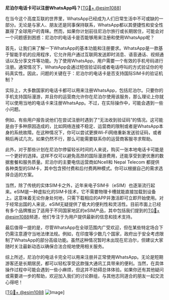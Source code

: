 **尼泊尔电话卡可以注册WhatsApp吗？**[[TG💪+ @esim1088](https://t.me/s/esim1088)]

在当今这个高度互联的世界里，WhatsApp已经成为人们日常生活中不可或缺的一部分。无论是与家人、朋友还是同事保持联系，WhatsApp都以其便捷性和安全性赢得了全球用户的青睐。然而，如果你计划前往尼泊尔旅行或长期居住，可能会对一个问题感到困惑：尼泊尔的电话卡是否能够用来注册和使用WhatsApp呢？

首先，让我们来了解一下WhatsApp的基本功能和注册要求。WhatsApp是一款基于智能手机的应用程序，它允许用户通过互联网发送即时消息、语音通话、视频通话以及分享文件等功能。为了使用WhatsApp，用户需要一个有效的手机号码进行注册。通常情况下，WhatsApp会通过短信验证码或者电话呼叫的方式验证你的号码真实性。因此，问题的关键在于：尼泊尔的电话卡是否支持国际SIM卡的验证机制？

实际上，大多数国家的电话卡都可以用来注册WhatsApp，包括尼泊尔。只要你的手机支持国际漫游，并且你的运营商允许你在尼泊尔使用该服务，那么理论上你就可以使用当地的电话卡来注册WhatsApp。不过，在实际操作中，可能会遇到一些小问题。

例如，有些用户报告说他们在尝试注册时遇到了“无法收到验证码”的情况。这可能是由于多种原因造成的，比如网络连接不稳定、运营商的限制或者是WhatsApp本身的系统故障。在这种情况下，你可以尝试更换Wi-Fi网络重新发送验证码，或者稍后再试几次。如果仍然不行，那么可能需要联系你的运营商客服寻求帮助。

此外，对于那些计划在尼泊尔停留较长时间的人来说，购买一张本地电话卡可能是一个更好的选择。这样不仅可以避免高昂的国际漫游费用，还能享受到更优惠的数据套餐和服务质量。尼泊尔的主要电信运营商如Ncell和 Nepal Telecom 都提供各种类型的SIM卡，其中包含预付费和后付费两种模式。你可以根据自己的需求选择合适的方案。

当然，除了传统的实体SIM卡之外，近年来电子SIM卡（eSIM）也逐渐流行起来。eSIM是一种虚拟化的SIM卡技术，它不需要物理卡槽就能直接加载到设备上。这意味着无论你身处何地，只需下载相应的APP并激活即可立即开始使用。对于经常出国的人来说，eSIM无疑提供了极大的便利性和灵活性。目前市面上已经有多个品牌推出了适用于不同国家地区的eSIM产品，其中包括我们提到的[TG💪+ @esim1088](https://t.me/s/esim1088)频道，他们专注于为用户提供最新的信息和技术支持。

最后值得一提的是，尽管WhatsApp在全球范围内广受欢迎，但在某些特定场合下仍需注意遵守当地法律法规。例如，在印度等少数几个国家，政府出于安全考虑限制了WhatsApp的部分高级功能。虽然这种情况暂时未出现在尼泊尔，但建议大家随时关注最新动态以确保合法合规地使用相关服务。

综上所述，尼泊尔的电话卡完全可以用来注册并正常使用WhatsApp。无论是短期游客还是长期居民，都可以轻松享受这款强大通讯工具带来的便利。当然，在具体操作过程中可能会遇到一些小麻烦，但这并不妨碍总体体验。如果你还有其他疑问或需要进一步的帮助，欢迎加入我们的讨论群组，与其他志同道合的朋友一起交流心得吧！

[[TG💪+ @esim1088](https://t.me/s/esim1088) ![Image](https://i.postimg.cc/4NQfJmqS/Snipaste-2025-05-13-00-14-12.png)]